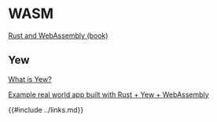 # WASM

[Rust and WebAssembly (book)]( https://rustwasm.github.io/docs/book/ )

## Yew

[What is Yew?](https://yew.rs/)

[Example real world app built with Rust + Yew + WebAssembly]( https://github.com/jetli/rust-yew-realworld-example-app )

{{#include ../links.md}}
